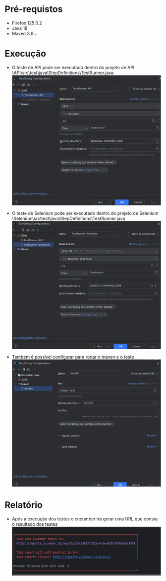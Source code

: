 # Pré-requistos
- Firefox 125.0.2
- Java 18
- Maven 3.9...

# Execução

- O teste de API pode ser executado dentro do projeto de API \API\src\test\java\StepDefinitions\TestRunner.java
  ![img.png](img.png)
- O teste de Selenium pode ser executado dentro do projeto de Selenium \Selenium\src\test\java\StepDefinitions\TestRunner.java
![img_1.png](img_1.png)

- Também é possível configurar para rodar o maven e o teste
![img_4.png](img_4.png)

# Relatório
- Após a execução dos testes o cucumber irá gerar uma URL que consta o resultado dos testes
![img_2.png](img_2.png)
